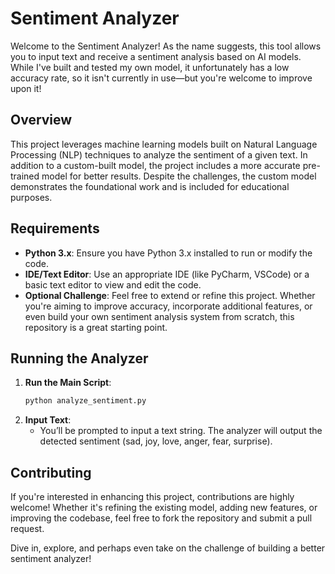 # Sentiment Analyzer

Welcome to the Sentiment Analyzer! As the name suggests, this tool allows you to input text and receive a sentiment analysis based on AI models. While I've built and tested my own model, it unfortunately has a low accuracy rate, so it isn't currently in use—but you're welcome to improve upon it!

## Overview
This project leverages machine learning models built on Natural Language Processing (NLP) techniques to analyze the sentiment of a given text. In addition to a custom-built model, the project includes a more accurate pre-trained model for better results. Despite the challenges, the custom model demonstrates the foundational work and is included for educational purposes.

## Requirements
- **Python 3.x**: Ensure you have Python 3.x installed to run or modify the code.
- **IDE/Text Editor**: Use an appropriate IDE (like PyCharm, VSCode) or a basic text editor to view and edit the code.
- **Optional Challenge**: Feel free to extend or refine this project. Whether you're aiming to improve accuracy, incorporate additional features, or even build your own sentiment analysis system from scratch, this repository is a great starting point.

## Running the Analyzer
1. **Run the Main Script**:
    ```bash
    python analyze_sentiment.py
    ```
2. **Input Text**:
   - You’ll be prompted to input a text string. The analyzer will output the detected sentiment (sad, joy, love, anger, fear, surprise).

## Contributing
If you're interested in enhancing this project, contributions are highly welcome! Whether it's refining the existing model, adding new features, or improving the codebase, feel free to fork the repository and submit a pull request.

Dive in, explore, and perhaps even take on the challenge of building a better sentiment analyzer!
